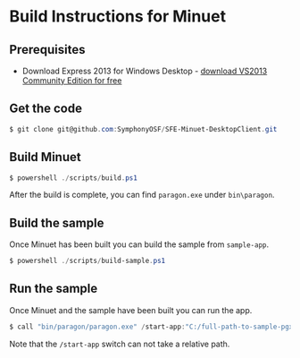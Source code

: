 # Build Instructions for Minuet

## Prerequisites

* Download Express 2013 for Windows Desktop - [download VS2013 Community Edition for free](http://www.visualstudio.com/en-us/products/visual-studio-express-vs.aspx)

## Get the code

```powershell
$ git clone git@github.com:SymphonyOSF/SFE-Minuet-DesktopClient.git
```

## Build Minuet

```powershell
$ powershell ./scripts/build.ps1
```

After the build is complete, you can find `paragon.exe` under `bin\paragon`.

## Build the sample

Once Minuet has been built you can build the sample from `sample-app`.

```powershell
$ powershell ./scripts/build-sample.ps1
```

## Run the sample

Once Minuet and the sample have been built you can run the app.

```powershell
$ call "bin/paragon/paragon.exe" /start-app:"C:/full-path-to-sample-pgx/bin/apps/sample.pgx"
```

Note that the `/start-app` switch can not take a relative path.
